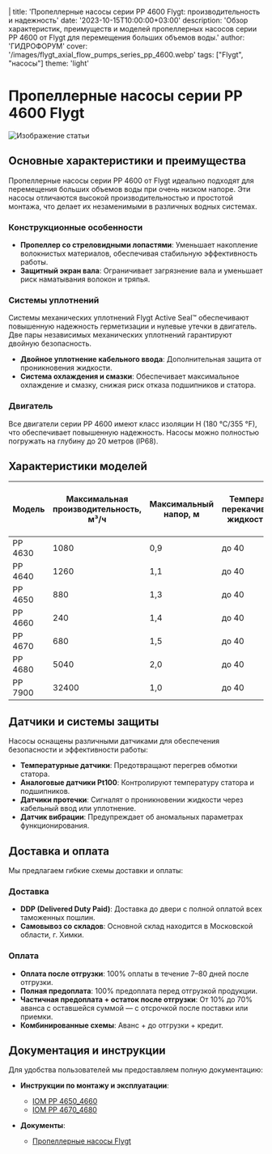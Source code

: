 |
title: 'Пропеллерные насосы серии РР 4600 Flygt: производительность и надежность'
date: '2023-10-15T10:00:00+03:00'
description: 'Обзор характеристик, преимуществ и моделей пропеллерных насосов серии РР 4600 от Flygt для перемещения больших объемов воды.'
author: 'ГИДРОФОРУМ'
cover: '/images/flygt_axial_flow_pumps_series_pp_4600.webp'
tags: ["Flygt", "насосы"]
theme: 'light'

# Пропеллерные насосы серии РР 4600 Flygt

![Изображение статьи](/images/flygt_axial_flow_pumps_series_pp_4600.webp)

## Основные характеристики и преимущества

Пропеллерные насосы серии РР 4600 от Flygt идеально подходят для перемещения больших объемов воды при очень низком напоре. Эти насосы отличаются высокой производительностью и простотой монтажа, что делает их незаменимыми в различных водных системах.

### Конструкционные особенности

- **Пропеллер со стреловидными лопастями**: Уменьшает накопление волокнистых материалов, обеспечивая стабильную эффективность работы.
- **Защитный экран вала**: Ограничивает загрязнение вала и уменьшает риск наматывания волокон и тряпья.

### Системы уплотнений

Системы механических уплотнений Flygt Active Seal™ обеспечивают повышенную надежность герметизации и нулевые утечки в двигатель. Две пары независимых механических уплотнений гарантируют двойную безопасность.

- **Двойное уплотнение кабельного ввода**: Дополнительная защита от проникновения жидкости.
- **Система охлаждения и смазки**: Обеспечивает максимальное охлаждение и смазку, снижая риск отказа подшипников и статора.

### Двигатель

Все двигатели серии РР 4600 имеют класс изоляции H (180 °C/355 °F), что обеспечивает повышенную надежность. Насосы можно полностью погружать на глубину до 20 метров (IP68).

## Характеристики моделей

| Модель | Максимальная производительность, м³/ч | Максимальный напор, м | Температура перекачиваемой жидкости (°C) | pH перекачиваемой жидкости | Мощность, кВт | Диаметр колонны (внутренний диаметр), мм |
|--------|---------------------------------------|------------------------|----------------------------------------------|-----------------------------|-----------------|----------------------------------------|
| РР 4630 | 1080                                      | 0,9                      | до 40                                  | 1–12                          | 1,5              | 400                                           |
| РР 4640 | 1260                                     | 1,1                     | до 40                                  | 1–12                          | 2,5               | 400                                           |
| РР 4650 | 880                                      | 1,3                      | до 40                                  | 1–12                          | 3,7-5,5          | 600                                          |
| РР 4660 | 240                                      | 1,4                     | до 40                                  | 1–12                           | 7,5-10           | 600                                           |
| РР 4670 | 680                                     | 1,5                      | до 40                                  | 1–12                          | 13                | 800                                           |
| РР 4680 | 5040                                      | 2,0                    | до 40                                  | 1–12                           | 18,5-25           | 800                                            |
| РР 7900 | 32400                                     | 1,0                     | до 40                                  | 1–12                          | 55-90              | 2250                                           |

## Датчики и системы защиты

Насосы оснащены различными датчиками для обеспечения безопасности и эффективности работы:

- **Температурные датчики**: Предотвращают перегрев обмотки статора.
- **Аналоговые датчики Pt100**: Контролируют температуру статора и подшипников.
- **Датчики протечки**: Сигналят о проникновении жидкости через кабельный ввод или уплотнение.
- **Датчик вибрации**: Предупреждает об аномальных параметрах функционирования.

## Доставка и оплата

Мы предлагаем гибкие схемы доставки и оплаты:

### Доставка

- **DDP (Delivered Duty Paid)**: Доставка до двери с полной оплатой всех таможенных пошлин.
- **Самовывоз со складов**: Основной склад находится в Московской области, г. Химки.

### Оплата

- **Оплата после отгрузки**: 100% оплаты в течение 7–80 дней после отгрузки.
- **Полная предоплата**: 100% предоплата перед отгрузкой продукции.
- **Частичная предоплата + остаток после отгрузки**: От 10% до 70% аванса с оставшейся суммой — с отсрочкой после поставки или приемки.
- **Комбинированные схемы**: Аванс + до отгрузки + кредит.

## Документация и инструкции

Для удобства пользователей мы предоставляем полную документацию:

- **Инструкции по монтажу и эксплуатации**:
  - [IOM РР 4650_4660](https://example.com/IOM_RR_4650_4660.pdf)
  - [IOM РР 4670_4680](https://example.com/IOM_RR_4670_4680.pdf)

- **Документы**:
  - [Пропеллерные насосы Flygt](https://example.com/flygt_propeller_pumps.pdf)